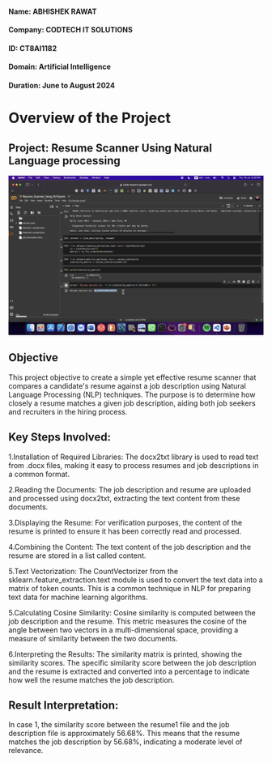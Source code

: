 #### Name: ABHISHEK RAWAT 
#### Company: CODTECH IT SOLUTIONS
#### ID: CT8AI1182
#### Domain: Artificial Intelligence
#### Duration: June to August 2024

# Overview of the Project
## Project: Resume Scanner Using Natural Language processing
![My Image](https://github.com/Abhishek7325/CODTECH-TASK1/blob/main/image.png)

## Objective
This project objective to create a simple yet effective resume scanner that compares a candidate's resume against a job description using Natural Language Processing (NLP) techniques. The purpose is to determine how closely a resume matches a given job description, aiding both job seekers and recruiters in the hiring process.

## Key Steps Involved:

1.Installation of Required Libraries:
The docx2txt library is used to read text from .docx files, making it easy to process resumes and job descriptions in a common format.

2.Reading the Documents:
The job description and resume are uploaded and processed using docx2txt, extracting the text content from these documents.

3.Displaying the Resume:
For verification purposes, the content of the resume is printed to ensure it has been correctly read and processed.

4.Combining the Content:
The text content of the job description and the resume are stored in a list called content.

5.Text Vectorization:
The CountVectorizer from the sklearn.feature_extraction.text module is used to convert the text data into a matrix of token counts. This is a common technique in NLP for preparing text data for machine learning algorithms.

5.Calculating Cosine Similarity:
Cosine similarity is computed between the job description and the resume. This metric measures the cosine of the angle between two vectors in a multi-dimensional space, providing a measure of similarity between the two documents.

6.Interpreting the Results:
The similarity matrix is printed, showing the similarity scores. The specific similarity score between the job description and the resume is extracted and converted into a percentage to indicate how well the resume matches the job description.

## Result Interpretation:
In case 1, the similarity score between the resume1 file and the job description file is approximately 56.68%. This means that the resume matches the job description by 56.68%, indicating a moderate level of relevance.
